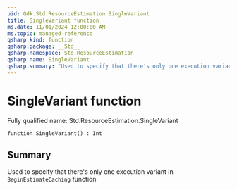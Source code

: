 ```yaml
---
uid: Qdk.Std.ResourceEstimation.SingleVariant
title: SingleVariant function
ms.date: 11/01/2024 12:00:00 AM
ms.topic: managed-reference
qsharp.kind: function
qsharp.package: __Std__
qsharp.namespace: Std.ResourceEstimation
qsharp.name: SingleVariant
qsharp.summary: "Used to specify that there's only one execution variant in `BeginEstimateCaching` function"
---
```


# SingleVariant function

Fully qualified name: Std.ResourceEstimation.SingleVariant

```qsharp
function SingleVariant() : Int
```

## Summary
Used to specify that there's only one execution variant in `BeginEstimateCaching`
function
